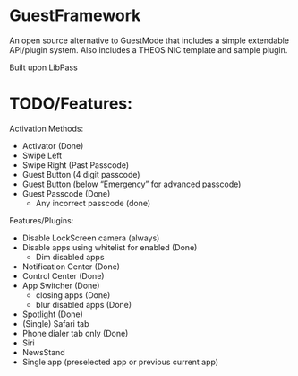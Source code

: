 GuestFramework
==============

An open source alternative to GuestMode that includes a simple extendable API/plugin system.
Also includes a THEOS NIC template and sample plugin. 


Built upon LibPass

TODO/Features:
==============

Activation Methods:
- Activator (Done)
- Swipe Left 
- Swipe Right (Past Passcode)
- Guest Button (4 digit passcode)
- Guest Button (below “Emergency” for advanced passcode)
- Guest Passcode (Done)
   - Any incorrect passcode (done)


Features/Plugins:
- Disable LockScreen camera (always)
- Disable apps using whitelist for enabled (Done)
  - Dim disabled apps
- Notification Center (Done)
- Control Center (Done)
- App Switcher (Done)
  - closing apps (Done)
  - blur disabled apps (Done)
- Spotlight (Done)
- (Single) Safari tab
- Phone dialer tab only (Done)
- Siri
- NewsStand
- Single app (preselected app or previous current app)
